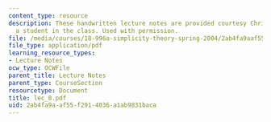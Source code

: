 ```yaml
---
content_type: resource
description: These handwritten lecture notes are provided courtesy Christina Goddard,
  a student in the class. Used with permission.
file: /media/courses/18-996a-simplicity-theory-spring-2004/2ab4fa9aaf55f2914036a1ab9831baca_lec_8.pdf
file_type: application/pdf
learning_resource_types:
- Lecture Notes
ocw_type: OCWFile
parent_title: Lecture Notes
parent_type: CourseSection
resourcetype: Document
title: lec_8.pdf
uid: 2ab4fa9a-af55-f291-4036-a1ab9831baca
---
```


